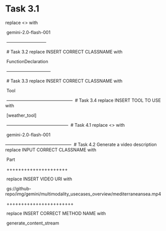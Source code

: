 # Task 3.1
replace <<INSERT CORRECT MODEL NAME HERE>> with

 gemini-2.0-flash-001
 
 —————————

 # Task 3.2 replace INSERT CORRECT CLASSNAME with
 
 FunctionDeclaration
 
 ——————————
 
 # Task 3.3 replace INSERT CORRECT CLASSNAME with
 
 Tool
 
 ———————————————
 # Task 3.4 replace INSERT TOOL TO USE with
 
 [weather_tool]
 
 ——————————————
 # Task 4.1 replace <<INSERT CORRECT MODEL NAME HERE>> with
 
 gemini-2.0-flash-001 
 
 ———————————————
 # Task 4.2 Generate a video description replace INPUT CORRECT CLASSNAME with
 
 Part
 
 +++++++++++++++++++++
 
 replace INSERT VIDEO URI with
 
 gs://github-repo/img/gemini/multimodality_usecases_overview/mediterraneansea.mp4
 
 +++++++++++++++++++++++
 
 replace INSERT CORRECT METHOD NAME with
 
 generate_content_stream
